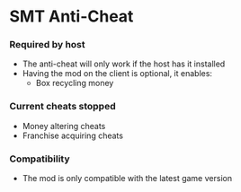 # SMT Anti-Cheat
### Required by host
- The anti-cheat will only work if the host has it installed
- Having the mod on the client is optional, it enables:
  - Box recycling money
### Current cheats stopped
- Money altering cheats
- Franchise acquiring cheats
### Compatibility
- The mod is only compatible with the latest game version
